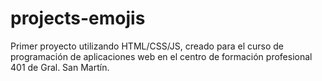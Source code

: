 # projects-emojis
Primer proyecto utilizando HTML/CSS/JS, creado para el curso de programación de aplicaciones web en el centro de formación profesional 401 de Gral. San Martín.
